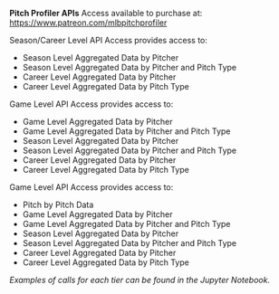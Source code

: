 **Pitch Profiler APIs**
Access available to purchase at: https://www.patreon.com/mlbpitchprofiler

Season/Career Level API Access provides access to:
- Season Level Aggregated Data by Pitcher
- Season Level Aggregated Data by Pitcher and Pitch Type
- Career Level Aggregated Data by Pitcher
- Career Level Aggregated Data by Pitch Type

Game Level API Access provides access to:
- Game Level Aggregated Data by Pitcher
- Game Level Aggregated Data by Pitcher and Pitch Type
- Season Level Aggregated Data by Pitcher
- Season Level Aggregated Data by Pitcher and Pitch Type
- Career Level Aggregated Data by Pitcher
- Career Level Aggregated Data by Pitch Type

Game Level API Access provides access to:
- Pitch by Pitch Data
- Game Level Aggregated Data by Pitcher
- Game Level Aggregated Data by Pitcher and Pitch Type
- Season Level Aggregated Data by Pitcher
- Season Level Aggregated Data by Pitcher and Pitch Type
- Career Level Aggregated Data by Pitcher
- Career Level Aggregated Data by Pitch Type

_Examples of calls for each tier can be found in the Jupyter Notebook._
